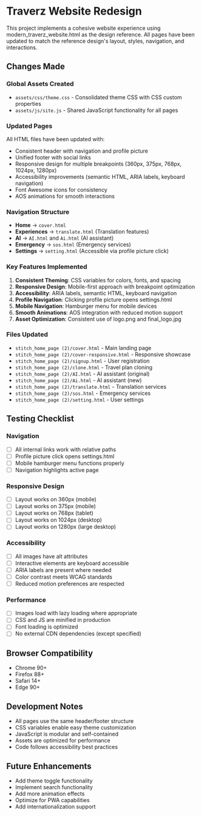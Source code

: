 # Traverz Website Redesign

This project implements a cohesive website experience using modern_traverz_website.html as the design reference. All pages have been updated to match the reference design's layout, styles, navigation, and interactions.

## Changes Made

### Global Assets Created
- `assets/css/theme.css` - Consolidated theme CSS with CSS custom properties
- `assets/js/site.js` - Shared JavaScript functionality for all pages

### Updated Pages
All HTML files have been updated with:
- Consistent header with navigation and profile picture
- Unified footer with social links
- Responsive design for multiple breakpoints (360px, 375px, 768px, 1024px, 1280px)
- Accessibility improvements (semantic HTML, ARIA labels, keyboard navigation)
- Font Awesome icons for consistency
- AOS animations for smooth interactions

### Navigation Structure
- **Home** → `cover.html`
- **Experiences** → `translate.html` (Translation features)
- **AI** → `AI.html` and `Ai.html` (AI assistant)
- **Emergency** → `sos.html` (Emergency services)
- **Settings** → `setting.html` (Accessible via profile picture click)

### Key Features Implemented
1. **Consistent Theming**: CSS variables for colors, fonts, and spacing
2. **Responsive Design**: Mobile-first approach with breakpoint optimization
3. **Accessibility**: ARIA labels, semantic HTML, keyboard navigation
4. **Profile Navigation**: Clicking profile picture opens settings.html
5. **Mobile Navigation**: Hamburger menu for mobile devices
6. **Smooth Animations**: AOS integration with reduced motion support
7. **Asset Optimization**: Consistent use of logo.png and final_logo.jpg

### Files Updated
- `stitch_home_page (2)/cover.html` - Main landing page
- `stitch_home_page (2)/cover-responsive.html` - Responsive showcase
- `stitch_home_page (2)/signup.html` - User registration
- `stitch_home_page (2)/clone.html` - Travel plan cloning
- `stitch_home_page (2)/AI.html` - AI assistant (original)
- `stitch_home_page (2)/Ai.html` - AI assistant (new)
- `stitch_home_page (2)/translate.html` - Translation services
- `stitch_home_page (2)/sos.html` - Emergency services
- `stitch_home_page (2)/setting.html` - User settings

## Testing Checklist

### Navigation
- [ ] All internal links work with relative paths
- [ ] Profile picture click opens settings.html
- [ ] Mobile hamburger menu functions properly
- [ ] Navigation highlights active page

### Responsive Design
- [ ] Layout works on 360px (mobile)
- [ ] Layout works on 375px (mobile)
- [ ] Layout works on 768px (tablet)
- [ ] Layout works on 1024px (desktop)
- [ ] Layout works on 1280px (large desktop)

### Accessibility
- [ ] All images have alt attributes
- [ ] Interactive elements are keyboard accessible
- [ ] ARIA labels are present where needed
- [ ] Color contrast meets WCAG standards
- [ ] Reduced motion preferences are respected

### Performance
- [ ] Images load with lazy loading where appropriate
- [ ] CSS and JS are minified in production
- [ ] Font loading is optimized
- [ ] No external CDN dependencies (except specified)

## Browser Compatibility
- Chrome 90+
- Firefox 88+
- Safari 14+
- Edge 90+

## Development Notes
- All pages use the same header/footer structure
- CSS variables enable easy theme customization
- JavaScript is modular and self-contained
- Assets are optimized for performance
- Code follows accessibility best practices

## Future Enhancements
- Add theme toggle functionality
- Implement search functionality
- Add more animation effects
- Optimize for PWA capabilities
- Add internationalization support